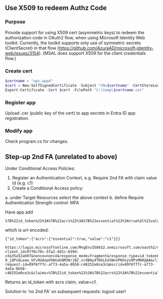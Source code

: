 ﻿## Use X509 to redeem Authz Code

### Purpose

Provide support for using X509 cert (asymmetric keys) to redeem the authorization code in OAuth2 flow, when using Microsoft Identity Web toolkit. Currently, the toolkit supports only use of symmetric secrets (ClientSecret) in 
that flow (https://github.com/AzureAD/microsoft-identity-web/issues/3154). (MSAL does support X509 for the client credentials flow.)

### Create cert

```Powershell
$certname = "ups-app4"
$cert = New-SelfSignedCertificate -Subject "CN=$certname" -CertStoreLocation "Cert:\CurrentUser\My" -KeyExportPolicy Exportable -KeySpec Signature -KeyLength 2048 -KeyAlgorithm RSA -HashAlgorithm SHA256 -NotAfter (Get-Date).AddYears(1)
Export-Certificate -Cert $cert -FilePath "C:\temp\$certname.cer"  
```

### Register app

Upload .cer (public key of the cert) to app secrets in Entra ID app registration.

### Modify app

Check program.cs for changes.

## Step-up 2nd FA (unrelated to above)

Under Conditional Access Policies:

1. Register an Authentication Context, e.g. Require 2nd FA with claim value id (e.g. c1)
2. Create a Conditional Access policy:

a. under Target Resources select the above context
b. define Require Authentication Strength control: MFA

Have app add

```
%7B%22id_token%22%3A%7B%22acrs%22%3A%7B%22essential%22%3Atrue%2C%22value%22%3A%22c1%22%7D%7D%7D
```
which is url-encoded:
```
{"id_token":{"acrs":{"essential":true,"value":"c1"}}}

https://login.microsoftonline.com/MngEnv350432.onmicrosoft.com/oauth2/v2.0/authorize?client_id=97f0c70c-5fa2-4d1c-b594-cda35a52a697&nonce=nonce&response_mode=fragment&response_type=id_token&scope=openid+profile+email&sso_nonce=AwABEgEAAAADAOz_BQD0_7lVa8gXY3RnTntupZdpYG-9_jQPs6Leew_kFv9UAopU5WnahQM3ArjB2_xrdBAy4TNSLEe5WvSPKOsys0PsM00gAA&client-request-id=09f6fffc-af73-4a5a-8b58-c48252e0ce3c&mscrid=09f6fffc-af73-4a5a-8b58-c48252e0ce3c&claims=%7B%22id_token%22%3A%7B%22acrs%22%3A%7B%22essential%22%3Atrue%2C%22value%22%3A%22c1%22%7D%7D%7D
```

Returns an id_token with acrs claim, value=c1.

Solution to 'no 2nd FA' on subsequent requests: logout user!